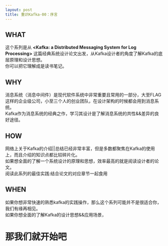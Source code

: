 ```yaml
---
layout: post
title: 重识Kafka-00：序言
---
```


## WHAT
这个系列是从 **<Kafka: a Distributed Messaging System for Log Processing>** 这篇经典系统设计论文出发，从Kafka设计者的角度了解Kafka的底层原理和设计思想。  
你可以把它理解成是读书笔记。
## WHY
消息系统（消息中间件）是现代软件系统中非常重要且常用的一部分，大至FLAG这样的企业级公司，小至三个人的创业团队，在设计架构的时候都会用到消息系统。  
Kafka作为消息系统的经典之作，学习其设计是了解消息系统的共性&&差异的良好途径。  
## HOW
网络上关于Kafka的介绍||总结已经非常丰富，但是多数都聚焦在Kafka的使用上，而且介绍的知识点都比较碎片化。  
如果想全面的了解一个系统设计的原理和思想，效率最高的就是阅读设计者的论文。  
阅读此系列的最佳实践:结合论文的对应章节一起食用
## WHEN
如果你想非常快速的熟悉kafka的实践操作，那么这个系列可能并不是很适合你，我们有缘再相见。  
如果你想全面的了解Kafka的设计思想&&应用场景，

# 那我们就开始吧

